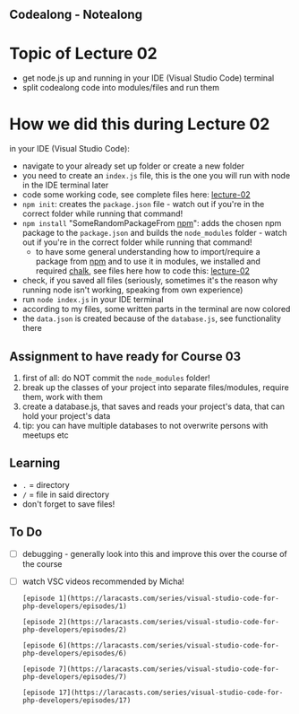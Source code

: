 ## Codealong - Notealong

# Topic of Lecture 02

- get node.js up and running in your IDE (Visual Studio Code) terminal
- split codealong code into modules/files and run them

# How we did this during Lecture 02

in your IDE (Visual Studio Code):

- navigate to your already set up folder or create a new folder
- you need to create an `index.js` file, this is the one you will run with node in the IDE terminal later
- code some working code, see complete files here: [lecture-02](https://github.com/EllyPirelly/wtmb-js-course-vol02/tree/master/lecture-02)
- `npm init`: creates the `package.json` file - watch out if you're in the correct folder while running that command!
- `npm install` "SomeRandomPackageFrom [npm](https://www.npmjs.com/)": adds the chosen npm package to the `package.json` and builds the `node_modules` folder - watch out if you're in the correct folder while running that command!
  - to have some general understanding how to import/require a package from [npm](https://www.npmjs.com/) and to use it in modules, we installed and required [chalk](https://www.npmjs.com/package/chalk), see files here how to code this: [lecture-02](https://github.com/EllyPirelly/wtmb-js-course-vol02/tree/master/lecture-02)
- check, if you saved all files (seriously, sometimes it's the reason why running node isn't working, speaking from own experience)
- run `node index.js` in your IDE terminal
- according to my files, some written parts in the terminal are now colored
- the `data.json` is created because of the `database.js`, see functionality there

## Assignment to have ready for Course 03

1. first of all: do NOT commit the `node_modules` folder!
2. break up the classes of your project into separate files/modules, require them, work with them
3. create a database.js, that saves and reads your project's data, that can hold your project's data
4. tip: you can have multiple databases to not overwrite persons with meetups etc

## Learning

- `.` = directory
- `/` = file in said directory
- don't forget to save files!

## To Do

- [ ] debugging - generally look into this and improve this over the course of the course
- [ ] watch VSC videos recommended by Micha!

      [episode 1](https://laracasts.com/series/visual-studio-code-for-php-developers/episodes/1)

      [episode 2](https://laracasts.com/series/visual-studio-code-for-php-developers/episodes/2)

      [episode 6](https://laracasts.com/series/visual-studio-code-for-php-developers/episodes/6)

      [episode 7](https://laracasts.com/series/visual-studio-code-for-php-developers/episodes/7)

      [episode 17](https://laracasts.com/series/visual-studio-code-for-php-developers/episodes/17)
